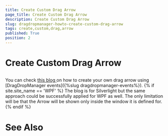 ```yaml
---
title: Create Custom Drag Arrow
page_title: Create Custom Drag Arrow
description: Create Custom Drag Arrow
slug: dragdropmanager-howto-create-custom-drag-arrow
tags: create,custom,drag,arrow
published: True
position: 2
---
```


# Create Custom Drag Arrow



## 

You can check
          [
              this blog
            ](http://blogs.telerik.com/blogs/posts/12-01-23/creating-custom-drag-arrow-in-silverlight.aspx) 
          on how to create your own drag arrow using [DragDropManager events]({%slug dragdropmanager-events%}).
        {% if site.site_name == 'WPF' %}
          The blog is for Silverlight but the same approach could be successfully applied for WPF as well. The only limitation will be that the Arrow will be shown only inside the window it is defined for.
        {% endif %}

# See Also
